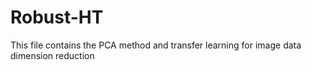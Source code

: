 # Robust-HT

This file contains the PCA method and transfer learning for image data dimension reduction
